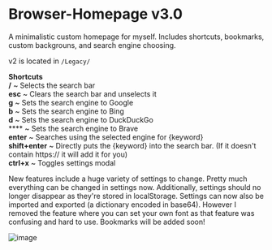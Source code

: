 # Browser-Homepage v3.0
A minimalistic custom homepage for myself. Includes shortcuts, bookmarks, custom backgrouns, and search engine choosing.

v2 is located in `/Legacy/`

**Shortcuts** <br>
**/** ~ Selects the search bar <br>
**esc** ~ Clears the search bar and unselects it <br>
**g** ~ Sets the search engine to Google <br>
**b** ~ Sets the search engine to Bing <br>
**d** ~ Sets the search engine to DuckDuckGo <br>
**** ~ Sets the search engine to Brave <br>
**enter** ~ Searches using the selected engine for {keyword} <br>
**shift+enter** ~ Directly puts the {keyword} into the search bar. (If it doesn't contain https:// it will add it for you) <br>
**ctrl+x** ~ Toggles settings modal <br>

New features include a huge variety of settings to change. Pretty much everything can be changed in settings now. Additionally, settings should no longer disappear as they're stored in localStorage. Settings can now also be imported and exported (a dictionary encoded in base64). However I removed the feature where you can set your own font as that feature was confusing and hard to use. Bookmarks will be added soon!

![image](https://github.com/wa1ker38552/Browser-Homepage/assets/100868154/33a983cf-f54c-4657-bf78-3a9b857baf5f)
